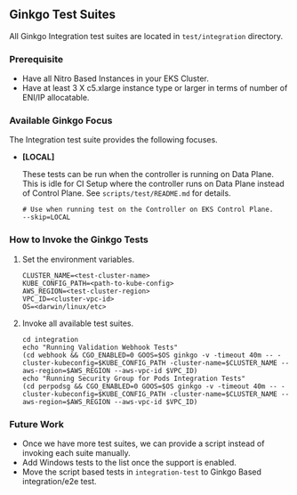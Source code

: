 ## Ginkgo Test Suites

All Ginkgo Integration test suites are located in `test/integration` directory.

### Prerequisite
- Have all Nitro Based Instances in your EKS Cluster.
- Have at least 3 X c5.xlarge instance type or larger in terms of number of ENI/IP allocatable.

### Available Ginkgo Focus

The Integration test suite provides the following focuses.

- **[LOCAL]** 
   
  These tests can be run when the controller is running on Data Plane. This is idle for CI Setup where the controller runs on Data Plane instead of Control Plane. See `scripts/test/README.md` for details.
  ```
  # Use when running test on the Controller on EKS Control Plane. 
  --skip=LOCAL 
  ```
  
### How to Invoke the Ginkgo Tests

1. Set the environment variables.
   ```
   CLUSTER_NAME=<test-cluster-name>
   KUBE_CONFIG_PATH=<path-to-kube-config>
   AWS_REGION=<test-cluster-region>
   VPC_ID=<cluster-vpc-id>
   OS=<darwin/linux/etc>
   ```
2. Invoke all available test suites.
   ```
   cd integration
   echo "Running Validation Webhook Tests"
   (cd webhook && CGO_ENABLED=0 GOOS=$OS ginkgo -v -timeout 40m -- -cluster-kubeconfig=$KUBE_CONFIG_PATH -cluster-name=$CLUSTER_NAME --aws-region=$AWS_REGION --aws-vpc-id $VPC_ID)
   echo "Running Security Group for Pods Integration Tests"
   (cd perpodsg && CGO_ENABLED=0 GOOS=$OS ginkgo -v -timeout 40m -- -cluster-kubeconfig=$KUBE_CONFIG_PATH -cluster-name=$CLUSTER_NAME --aws-region=$AWS_REGION --aws-vpc-id $VPC_ID)
   ```

### Future Work
- Once we have more test suites, we can provide a script instead of invoking each suite manually.
- Add Windows tests to the list once the support is enabled.
- Move the script based tests in `integration-test` to Ginkgo Based integration/e2e test.